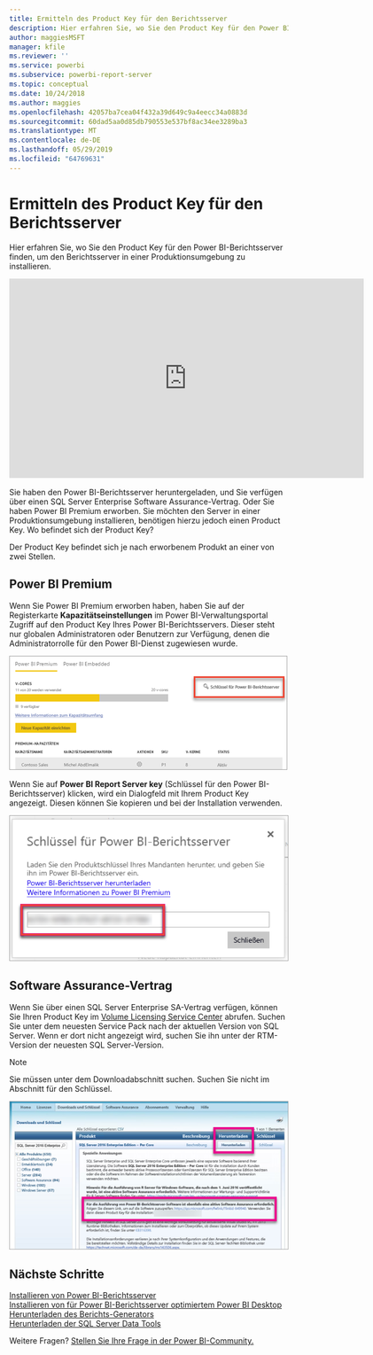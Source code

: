 ```yaml
---
title: Ermitteln des Product Key für den Berichtsserver
description: Hier erfahren Sie, wo Sie den Product Key für den Power BI-Berichtsserver finden, um den Berichtsserver in einer Produktionsumgebung zu installieren.
author: maggiesMSFT
manager: kfile
ms.reviewer: ''
ms.service: powerbi
ms.subservice: powerbi-report-server
ms.topic: conceptual
ms.date: 10/24/2018
ms.author: maggies
ms.openlocfilehash: 42057ba7cea04f432a39d649c9a4eecc34a0883d
ms.sourcegitcommit: 60dad5aa0d85db790553e537bf8ac34ee3289ba3
ms.translationtype: MT
ms.contentlocale: de-DE
ms.lasthandoff: 05/29/2019
ms.locfileid: "64769631"
---
```

# <a name="how-to-find-your-report-server-product-key"></a>Ermitteln des Product Key für den Berichtsserver
Hier erfahren Sie, wo Sie den Product Key für den Power BI-Berichtsserver finden, um den Berichtsserver in einer Produktionsumgebung zu installieren.

<iframe width="640" height="360" src="https://www.youtube.com/embed/6CQnf-NGtpU?rel=0&amp;showinfo=0" frameborder="0" allowfullscreen></iframe>

Sie haben den Power BI-Berichtsserver heruntergeladen, und Sie verfügen über einen SQL Server Enterprise Software Assurance-Vertrag. Oder Sie haben Power BI Premium erworben. Sie möchten den Server in einer Produktionsumgebung installieren, benötigen hierzu jedoch einen Product Key. Wo befindet sich der Product Key? 

Der Product Key befindet sich je nach erworbenem Produkt an einer von zwei Stellen.

## <a name="purchased-power-bi-premium"></a>Power BI Premium
Wenn Sie Power BI Premium erworben haben, haben Sie auf der Registerkarte **Kapazitätseinstellungen** im Power BI-Verwaltungsportal Zugriff auf den Product Key Ihres Power BI-Berichtsservers. Dieser steht nur globalen Administratoren oder Benutzern zur Verfügung, denen die Administratorrolle für den Power BI-Dienst zugewiesen wurde.

![Schlüssel für den Power BI-Berichtsserver in den Premium-Einstellungen](media/find-product-key/pbirs-product-key.png)

Wenn Sie auf **Power BI Report Server key** (Schlüssel für den Power BI-Berichtsserver) klicken, wird ein Dialogfeld mit Ihrem Product Key angezeigt. Diesen können Sie kopieren und bei der Installation verwenden.

![Product Key für den Power BI-Berichtsserver](media/find-product-key/pbirs-product-key-dialog.png)

## <a name="purchased-software-assurance-agreement"></a>Software Assurance-Vertrag
Wenn Sie über einen SQL Server Enterprise SA-Vertrag verfügen, können Sie Ihren Product Key im [Volume Licensing Service Center](https://www.microsoft.com/Licensing/servicecenter/) abrufen. Suchen Sie unter dem neuesten Service Pack nach der aktuellen Version von SQL Server. Wenn er dort nicht angezeigt wird, suchen Sie ihn unter der RTM-Version der neuesten SQL Server-Version.

> [!NOTE]
> Sie müssen unter dem Downloadabschnitt suchen. Suchen Sie nicht im Abschnitt für den Schlüssel.
> 
> 

![](media/find-product-key/vlsc-download.png "Volume Licensing Service Center")

## <a name="next-steps"></a>Nächste Schritte
[Installieren von Power BI-Berichtsserver](install-report-server.md)  
[Installieren von für Power BI-Berichtsserver optimiertem Power BI Desktop](install-powerbi-desktop.md)  
[Herunterladen des Berichts-Generators](https://www.microsoft.com/download/details.aspx?id=53613)  
[Herunterladen der SQL Server Data Tools](http://go.microsoft.com/fwlink/?LinkID=616714)

Weitere Fragen? [Stellen Sie Ihre Frage in der Power BI-Community.](https://community.powerbi.com/)

